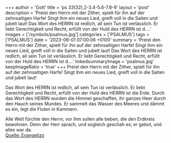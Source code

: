+++
author = 'Gott'
title = 'ps 33(32),2-3.4-5.6-7.8-9'
layout = 'post'
description = 'Preist den Herrn mit der Zither, spielt für ihn auf der zehnsaitigen Harfe! Singt ihm ein neues Lied, greift voll in die Saiten und jubelt laut!  Das Wort des HERRN ist redlich, all sein Tun ist verlässlich. Er liebt Gerechtigkeit und Recht, erfüllt von der Huld des HERRN ist d....'
images = ['/symbols/psalmus.jpg']
categories = ['PSALMUS']
tags = ['PSALMUS']
date = '2023-06-01 07:00:06 +0100'
summary = 'Preist den Herrn mit der Zither, spielt für ihn auf der zehnsaitigen Harfe! Singt ihm ein neues Lied, greift voll in die Saiten und jubelt laut!  Das Wort des HERRN ist redlich, all sein Tun ist verlässlich. Er liebt Gerechtigkeit und Recht, erfüllt von der Huld des HERRN ist d....'
linkedsummaryImage = 'psalmus.jpg'
keepImageRatio = 'true'
+++
Preist den Herrn mit der Zither,
spielt für ihn auf der zehnsaitigen Harfe!
Singt ihm ein neues Lied,
greift voll in die Saiten und jubelt laut!

Das Wort des HERRN ist redlich, all sein Tun ist verlässlich.
Er liebt Gerechtigkeit und Recht, erfüllt von der Huld des HERRN ist die Erde.<!--more--> 
Durch das Wort des HERRN wurden die Himmel geschaffen, ihr ganzes Heer durch den Hauch seines Mundes.
Er sammelt das Wasser des Meeres und dämmt es ein, legt die Fluten in Kammern. 

Alle Welt fürchte den Herrn;
vor ihm sollen alle beben, die den Erdkreis bewohnen.
Denn der Herr sprach, und sogleich geschah es;
er gebot, und alles war da.<br> [Quelle: Evangelizo](https://evangeliumtagfuertag.org/DE/gospel)